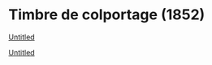 # Timbre de colportage (1852)

[Untitled](Timbre%20de%20colportage%20(1852)%201ffa8fa33dc580a396f7fa4a311ef8c9/Untitled%20203a8fa33dc580c1afc1c4788754cd15.csv)

[Untitled](Timbre%20de%20colportage%20(1852)%201ffa8fa33dc580a396f7fa4a311ef8c9/Untitled%20203a8fa33dc580df87c4dcae0a659c9f.csv)